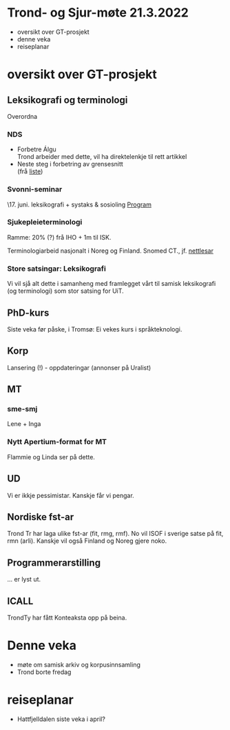 # Trond- og Sjur-møte 21.3.2022

- oversikt over GT-prosjekt
- denne veka
- reiseplanar



# oversikt over GT-prosjekt
## Leksikografi og terminologi

Overordna 

### NDS

- Forbetre Álgu\
  Trond arbeider med dette, vil ha direktelenkje til rett artikkel
- Neste steg i forbetring av grensesnitt\
  (frå [liste](https://giellalt.github.io/dicts/NewFeatures.html))

### Svonni-seminar

\17. juni. leksikografi + systaks & sosioling
[Program](https://giellatekno.uit.no/conf/svonni/Program.html)

### Sjukepleieterminologi
Ramme: 20% (?) frå IHO + 1m til ISK.

Terminologiarbeid nasjonalt i Noreg og Finland. Snomed CT., jf. [nettlesar](https://browser.ihtsdotools.org/?perspective=full&conceptId1=404684003&edition=MAIN/SNOMEDCT-NO/2021-10-15&release=&languages=no,en)

### Store satsingar: Leksikografi
Vi vil sjå alt dette i samanheng med framlegget vårt til samisk leksikografi (og terminologi) som stor satsing for UiT.

## PhD-kurs
Siste veka før påske, i Tromsø: Ei vekes kurs i språkteknologi.

## Korp
Lansering (!) - oppdateringar (annonser på Uralist)

## MT

### sme-smj 
Lene + Inga

### Nytt Apertium-format for MT
Flammie og Linda ser på dette.

## UD
Vi er ikkje pessimistar. Kanskje får vi pengar.

## Nordiske fst-ar

Trond Tr har laga ulike fst-ar (fit, rmg, rmf). No vil ISOF i sverige satse på fit, rmn (arli). Kanskje vil også Finland og Noreg gjere noko.

## Programmerarstilling
... er lyst ut.

## ICALL
TrondTy har fått Konteaksta opp på beina.

# Denne veka

- møte om samisk arkiv og korpusinnsamling
- Trond borte fredag

# reiseplanar

- Hattfjelldalen siste veka i april?

